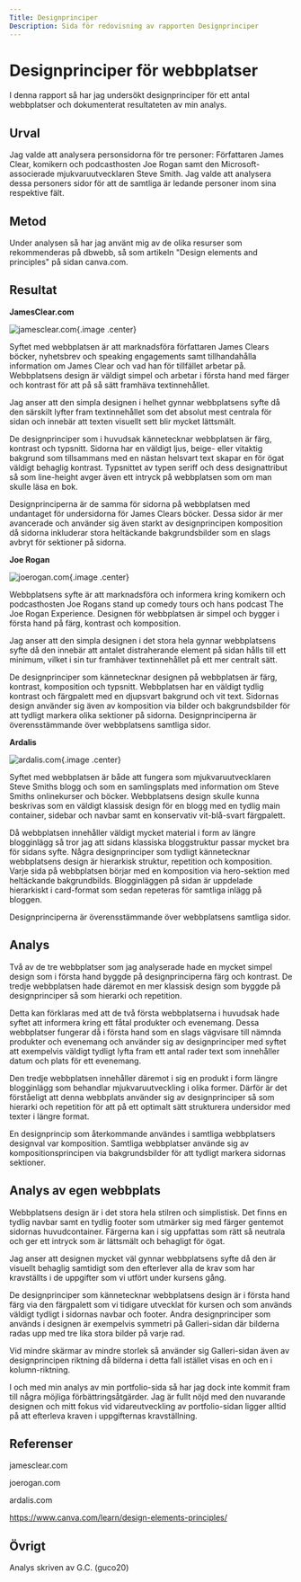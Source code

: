 ```yaml
---
Title: Designprinciper
Description: Sida för redovisning av rapporten Designprinciper
---
```


Designprinciper för webbplatser
==========================

I denna rapport så har jag undersökt designprinciper för ett antal webbplatser och dokumenterat resultateten av min analys.

Urval
-----------------------

Jag valde att analysera personsidorna för tre personer: Författaren James Clear, komikern och podcasthosten Joe Rogan samt den Microsoft-associerade mjukvaruutvecklaren Steve Smith. Jag valde att analysera dessa personers sidor för att de samtliga är ledande personer inom sina respektive fält.

Metod
-----------------------

Under analysen så har jag använt mig av de olika resurser som rekommenderas på dbwebb, så som artikeln "Design elements and principles" på sidan canva.com.

Resultat
-----------------------

<b>JamesClear.com</b>

![jamesclear.com](%assets_url%/img/jamesclear.jpg){.image .center}

Syftet med webbplatsen är att marknadsföra författaren James Clears böcker, nyhetsbrev och speaking engagements samt tillhandahålla information om James Clear och vad han för tillfället arbetar på. Webbplatsens design är väldigt simpel och arbetar i första hand med färger och kontrast för att på så sätt framhäva textinnehållet.

Jag anser att den simpla designen i helhet gynnar webbplatsens syfte då den särskilt lyfter fram textinnehållet som det absolut mest centrala för sidan och innebär att texten visuellt sett blir mycket lättsmält.

De designprinciper som i huvudsak kännetecknar webbplatsen är färg, kontrast och typsnitt. Sidorna har en väldigt ljus, beige- eller vitaktig bakgrund som tillsammans med en nästan helsvart text skapar en för ögat väldigt behaglig kontrast. Typsnittet av typen seriff och dess designattribut så som line-height avger även ett intryck på webbplatsen som om man skulle läsa en bok.

Designprinciperna är de samma för sidorna på webbplatsen med undantaget för undersidorna för James Clears böcker. Dessa sidor är mer avancerade och använder sig även starkt av designprincipen komposition då sidorna inkluderar stora heltäckande bakgrundsbilder som en slags avbryt för sektioner på sidorna.


<b>Joe Rogan</b>

![joerogan.com](%assets_url%/img/joerogan.jpg){.image .center}

Webbplatsens syfte är att marknadsföra och informera kring komikern och podcasthosten Joe Rogans stand up comedy tours och hans podcast The Joe Rogan Experience. Designen för webbplatsen är simpel och bygger i första hand på färg, kontrast och komposition.

Jag anser att den simpla designen i det stora hela gynnar webbplatsens syfte då den innebär att antalet distraherande element på sidan hålls till ett minimum, vilket i sin tur framhäver textinnehållet på ett mer centralt sätt.

De designprinciper som kännetecknar designen på webbplatsen är färg, kontrast, komposition och typsnitt. Webbplatsen har en väldigt tydlig kontrast och färgpalett med en djupsvart bakgrund och vit text. Sidornas design använder sig även av komposition via bilder och bakgrundsbilder för att tydligt markera olika sektioner på sidorna. Designprinciperna är överensstämmande över webbplatsens samtliga sidor.


<b>Ardalis</b>

![ardalis.com](%assets_url%/img/ardalis.jpg){.image .center}

Syftet med webbplatsen är både att fungera som mjukvaruutvecklaren Steve Smiths blogg och som en samlingsplats med information om Steve Smiths onlinekurser och böcker. Webbplatsens design skulle kunna beskrivas som en väldigt klassisk design för en blogg med en tydlig main container, sidebar och navbar samt en konservativ vit-blå-svart färgpalett.

Då webbplatsen innehåller väldigt mycket material i form av längre blogginlägg så tror jag att sidans klassiska bloggstruktur passar mycket bra för sidans syfte. Några designprinciper som tydligt kännetecknar webbplatsens design är hierarkisk struktur, repetition och komposition. Varje sida på webbplatsen börjar med en komposition via hero-sektion med heltäckande bakgrundbilds. Blogginläggen på sidan är uppdelade hierarkiskt i card-format som sedan repeteras för samtliga inlägg på bloggen.

Designprinciperna är överensstämmande över webbplatsens samtliga sidor.

Analys
-----------------------

Två av de tre webbplatser som jag analyserade hade en mycket simpel design som i första hand byggde på designprinciperna färg och kontrast. De tredje webbplatsen hade däremot en mer klassisk design som byggde på designprinciper så som hierarki och repetition. 

Detta kan förklaras med att de två första webbplatserna i huvudsak hade syftet att informera kring ett fåtal produkter och evenemang. Dessa webbplatser fungerar då i första hand som en slags vägvisare till nämnda produkter och evenemang och använder sig av designprinciper med syftet att exempelvis väldigt tydligt lyfta fram ett antal rader text som innehåller datum och plats för ett evenemang. 

Den tredje webbplatsen innehåller däremot i sig en produkt i form längre blogginlägg som behandlar mjukvaruutveckling i olika former. Därför är det förståeligt att denna webbplats använder sig av designprinciper så som hierarki och repetition för att på ett optimalt sätt strukturera undersidor med texter i längre format.

En designprincip som återkommande användes i samtliga webbplatsers designval var komposition. Samtliga webbplatser använde sig av kompositionsprincipen via bakgrundsbilder för att tydligt markera sidornas sektioner.

Analys av egen webbplats
-----------------------

Webbplatsens design är i det stora hela stilren och simplistisk. Det finns en tydlig navbar samt en tydlig footer som utmärker sig med färger gentemot sidornas huvudcontainer. Färgerna kan i sig uppfattas som rätt så neutrala och ger ett intryck som är lättsmält och behagligt för ögat.

Jag anser att designen mycket väl gynnar webbplatsens syfte då den är visuellt behaglig samtidigt som den efterlever alla de krav som har kravställts i de uppgifter som vi utfört under kursens gång.

De designprinciper som kännetecknar webbplatsens design är i första hand färg via den färgpalett som vi tidigare utvecklat för kursen och som används väldigt tydligt i sidornas navbar och footer. Andra designprinciper som används i designen är exempelvis symmetri på Galleri-sidan där bilderna radas upp med tre lika stora bilder på varje rad. 

Vid mindre skärmar av mindre storlek så använder sig Galleri-sidan även av designprincipen riktning då bilderna i detta fall istället visas en och en i kolumn-riktning.

I och med min analys av min portfolio-sida så har jag dock inte kommit fram till några möjliga förbättringsåtgärder. Jag är fullt nöjd med den nuvarande designen och mitt fokus vid vidareutveckling av portfolio-sidan ligger alltid på att efterleva kraven i uppgifternas kravställning.


Referenser
-----------------------

jamesclear.com 

joerogan.com 

ardalis.com

https://www.canva.com/learn/design-elements-principles/ 



Övrigt
-----------------------

Analys skriven av G.C. (guco20)